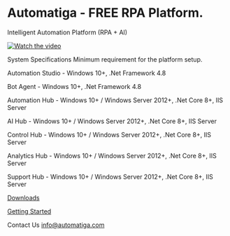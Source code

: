# Automatiga - FREE RPA Platform.
Intelligent Automation Platform (RPA + AI)

[![Watch the video](https://i9.ytimg.com/vi_webp/hHN1VYU9DbA/mqdefault.webp?v=66f63734&sqp=CPis5LgG&rs=AOn4CLALS3s0AmWh49ydEECme54xGA3Eyw)](https://www.youtube.com/watch?v=hHN1VYU9DbA)

System Specifications
Minimum requirement for the platform setup.

Automation Studio - Windows 10+, .Net Framework 4.8

Bot Agent - Windows 10+, .Net Framework 4.8

Automation Hub - Windows 10+ / Windows Server 2012+, .Net Core 8+, IIS Server

AI Hub - Windows 10+ / Windows Server 2012+, .Net Core 8+, IIS Server

Control Hub - Windows 10+ / Windows Server 2012+, .Net Core 8+, IIS Server

Analytics Hub - Windows 10+ / Windows Server 2012+, .Net Core 8+, IIS Server

Support Hub - Windows 10+ / Windows Server 2012+, .Net Core 8+, IIS Server


[Downloads](https://automatiga.com/contact-us/)

[Getting Started](https://academy.automatiga.com/)

Contact Us
info@automatiga.com



